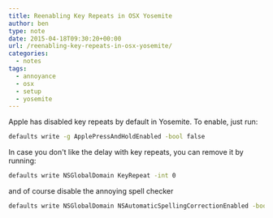 ```yaml
---
title: Reenabling Key Repeats in OSX Yosemite
author: ben
type: note
date: 2015-04-18T09:30:20+00:00
url: /reenabling-key-repeats-in-osx-yosemite/
categories:
  - notes
tags:
  - annoyance
  - osx
  - setup
  - yosemite
---
```


Apple has disabled key repeats by default in Yosemite. To enable, just run:

```bash
defaults write -g ApplePressAndHoldEnabled -bool false
```

In case you don't like the delay with key repeats, you can remove it by running:

```bash
defaults write NSGlobalDomain KeyRepeat -int 0
```

and of course disable the annoying spell checker

```bash
defaults write NSGlobalDomain NSAutomaticSpellingCorrectionEnabled -bool false
```

